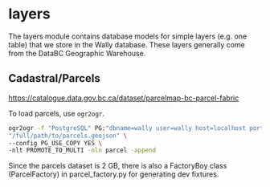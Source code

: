 # layers

The layers module contains database models for simple layers (e.g. one table) that we store
in the Wally database. These layers generally come from the DataBC Geographic Warehouse.

## Cadastral/Parcels

https://catalogue.data.gov.bc.ca/dataset/parcelmap-bc-parcel-fabric

To load parcels, use `ogr2ogr`.

```bash
ogr2ogr -f "PostgreSQL" PG:"dbname=wally user=wally host=localhost port=5432 password=test_pw" \
"/full/path/to/parcels.geojson" \
--config PG_USE_COPY YES \
-nlt PROMOTE_TO_MULTI -nln parcel -append
```

Since the parcels dataset is 2 GB, there is also a FactoryBoy class (ParcelFactory) in parcel_factory.py for generating dev fixtures.

